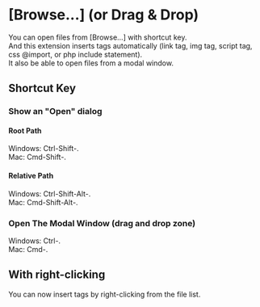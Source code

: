 # \[Browse...] (or Drag & Drop)
You can open files from [Browse...] with shortcut key.  
And this extension inserts tags automatically (link tag, img tag, script tag, css @import, or php include statement).  
It also be able to open files from a modal window.

## Shortcut Key
### Show an "Open" dialog
#### Root Path
Windows: Ctrl-Shift-.  
Mac: Cmd-Shift-.

#### Relative Path
Windows: Ctrl-Shift-Alt-.  
Mac: Cmd-Shift-Alt-.

### Open The Modal Window (drag and drop zone)
Windows: Ctrl-.  
Mac: Cmd-.

## With right-clicking
You can now insert tags by right-clicking from the file list.
